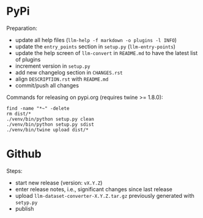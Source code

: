 PyPi
====

Preparation:

* update all help files (`llm-help -f markdown -o plugins -l INFO`)
* update the `entry_points` section in `setup.py` (`llm-entry-points`)
* update the help screen of `llm-convert` in `README.md` to have the latest list of plugins
* increment version in `setup.py`
* add new changelog section in `CHANGES.rst`
* align `DESCRIPTION.rst` with `README.md`  
* commit/push all changes

Commands for releasing on pypi.org (requires twine >= 1.8.0):

```
find -name "*~" -delete
rm dist/*
./venv/bin/python setup.py clean
./venv/bin/python setup.py sdist
./venv/bin/twine upload dist/*
```


Github
======

Steps:

* start new release (version: `vX.Y.Z`)
* enter release notes, i.e., significant changes since last release
* upload `llm-dataset-converter-X.Y.Z.tar.gz` previously generated with `setyp.py`
* publish


